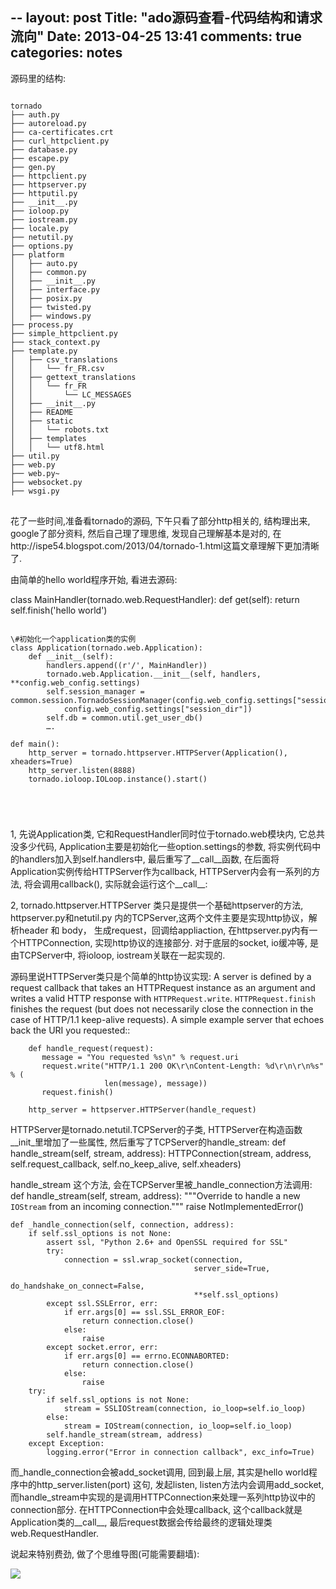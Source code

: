 --
layout: post
Title: "ado源码查看-代码结构和请求流向"
Date: 2013-04-25 13:41
comments: true
categories: notes
--



源码里的结构:
<pre>
<code>
tornado
├── auth.py
├── autoreload.py
├── ca-certificates.crt
├── curl_httpclient.py
├── database.py
├── escape.py
├── gen.py
├── httpclient.py
├── httpserver.py
├── httputil.py
├── __init__.py
├── ioloop.py
├── iostream.py
├── locale.py
├── netutil.py
├── options.py
├── platform
│   ├── auto.py
│   ├── common.py
│   ├── __init__.py
│   ├── interface.py
│   ├── posix.py
│   ├── twisted.py
│   ├── windows.py
├── process.py
├── simple_httpclient.py
├── stack_context.py
├── template.py
│   ├── csv_translations
│   │   └── fr_FR.csv
│   ├── gettext_translations
│   │   └── fr_FR
│   │       └── LC_MESSAGES
│   ├── __init__.py
│   ├── README
│   ├── static
│   │   └── robots.txt
│   ├── templates
│   │   └── utf8.html
├── util.py
├── web.py
├── web.py~
├── websocket.py
├── wsgi.py
</code>
</pre>

花了一些时间,准备看tornado的源码, 下午只看了部分http相关的, 结构理出来, google了部分资料, 然后自己理了理思维, 发现自己理解基本是对的, 在http://ispe54.blogspot.com/2013/04/tornado-1.html这篇文章理解下更加清晰了. 

由简单的hello world程序开始, 看进去源码:

class MainHandler(tornado.web.RequestHandler):
    def get(self):
         return self.finish('hello world')
     
<pre>
<code>
\#初始化一个application类的实例
class Application(tornado.web.Application):
    def __init__(self):
        handlers.append((r'/', MainHandler))
        tornado.web.Application.__init__(self, handlers, **config.web_config.settings)
        self.session_manager = common.session.TornadoSessionManager(config.web_config.settings["session_secret"],
            config.web_config.settings["session_dir"])
        self.db = common.util.get_user_db()
        ….
       
def main():
    http_server = tornado.httpserver.HTTPServer(Application(), xheaders=True)
    http_server.listen(8888)
    tornado.ioloop.IOLoop.instance().start() 

</pre>
</code>

1, 先说Application类, 它和RequestHandler同时位于tornado.web模块内,  它总共没多少代码, 
    Application主要是初始化一些option.settings的参数,  将实例代码中的handlers加入到self.handlers中, 最后重写了__call__函数, 在后面将Application实例传给HTTPServer作为callback,  HTTPServer内会有一系列的方法, 将会调用callback(), 实际就会运行这个__call__:





2, tornado.httpserver.HTTPServer 类只是提供一个基础httpserver的方法, httpserver.py和netutil.py 内的TCPServer,这两个文件主要是实现http协议，解析header 和 body， 生成request，回调给appliaction,  在httpserver.py内有一个HTTPConnection, 实现http协议的连接部分. 对于底层的socket, io缓冲等, 是由TCPServer中, 将ioloop, iostream关联在一起实现的.

源码里说HTTPServer类只是个简单的http协议实现:
    A server is defined by a request callback that takes an HTTPRequest
    instance as an argument and writes a valid HTTP response with
    `HTTPRequest.write`. `HTTPRequest.finish` finishes the request (but does
    not necessarily close the connection in the case of HTTP/1.1 keep-alive
    requests). A simple example server that echoes back the URI you
    requested::

        def handle_request(request):
           message = "You requested %s\n" % request.uri
           request.write("HTTP/1.1 200 OK\r\nContent-Length: %d\r\n\r\n%s" % (
                         len(message), message))
           request.finish()

        http_server = httpserver.HTTPServer(handle_request)



HTTPServer是tornado.netutil.TCPServer的子类,  HTTPServer在构造函数__init_里增加了一些属性, 然后重写了TCPServer的handle_stream:
    def handle_stream(self, stream, address):
        HTTPConnection(stream, address, self.request_callback,
                       self.no_keep_alive, self.xheaders)


handle_stream 这个方法, 会在TCPServer里被_handle_connection方法调用:
    def handle_stream(self, stream, address):
        """Override to handle a new `IOStream` from an incoming connection."""
        raise NotImplementedError()

    def _handle_connection(self, connection, address):
        if self.ssl_options is not None:
            assert ssl, "Python 2.6+ and OpenSSL required for SSL"
            try:
                connection = ssl.wrap_socket(connection,
                                             server_side=True,
                                             do_handshake_on_connect=False,
                                             **self.ssl_options)
            except ssl.SSLError, err:
                if err.args[0] == ssl.SSL_ERROR_EOF:
                    return connection.close()
                else:
                    raise
            except socket.error, err:
                if err.args[0] == errno.ECONNABORTED:
                    return connection.close()
                else:
                    raise
        try:
            if self.ssl_options is not None:
                stream = SSLIOStream(connection, io_loop=self.io_loop)
            else:
                stream = IOStream(connection, io_loop=self.io_loop)
            self.handle_stream(stream, address)
        except Exception:
            logging.error("Error in connection callback", exc_info=True)

而_handle_connection会被add_socket调用, 回到最上层, 其实是hello world程序中的http_server.listen(port) 这句, 发起listen, listen方法内会调用add_socket,  而handle_stream中实现的是调用HTTPConnection来处理一系列http协议中的connection部分. 在HTTPConnection中会处理callback,  这个callback就是Application类的__call__,   最后request数据会传给最终的逻辑处理类web.RequestHandler.

说起来特别费劲, 做了个思维导图(可能需要翻墙):

<img src="http://lh5.ggpht.com/0817hoIHa1WnDSGF0wCk1UuKwEtwl1Iy5P7GfIjkwVX8B76_ZbRcgZAp4VSXq86hPnIPFcYPs3WntKGsN_qt=s1600" >

